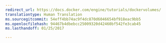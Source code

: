 ```yaml
---
redirect_url: https://docs.docker.com/engine/tutorials/dockervolumes/
translationtype: Human Translation
ms.sourcegitcommit: 54eff4bb74ac9f4dc870d6046654bf918eac9bb5
ms.openlocfilehash: 94467b4dbebcc25009320d42460bf542fe3cab45
ms.lasthandoff: 01/25/2017

---
```

